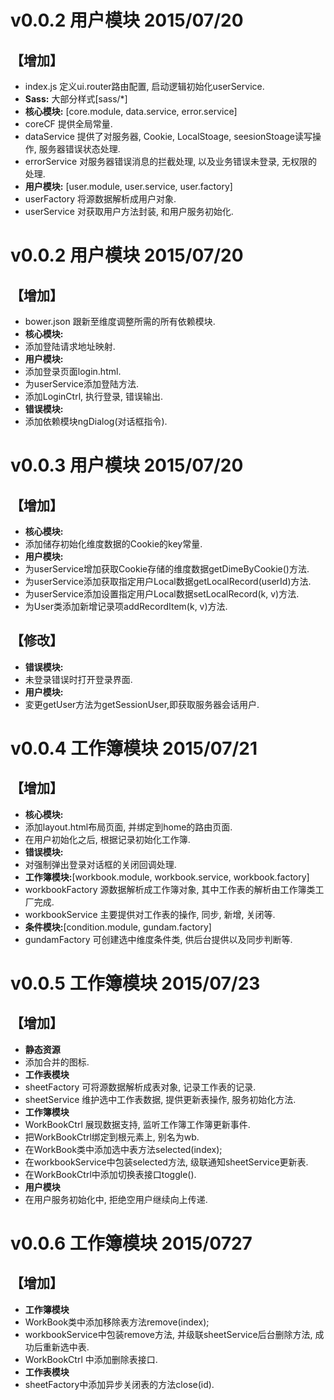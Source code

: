 # v0.0.2 用户模块 2015/07/20
## 【增加】
 - index.js 定义ui.router路由配置, 启动逻辑初始化userService.
 - **Sass:** 大部分样式[sass/*] 
 - **核心模块:** [core.module, data.service, error.service]
  - coreCF 提供全局常量.
  - dataService 提供了对服务器, Cookie, LocalStoage, seesionStoage读写操作, 服务器错误状态处理.
  - errorService 对服务器错误消息的拦截处理, 以及业务错误未登录, 无权限的处理.
 - **用户模块:** [user.module, user.service, user.factory]
  - userFactory 将源数据解析成用户对象.
  - userService 对获取用户方法封装, 和用户服务初始化.

# v0.0.2 用户模块 2015/07/20
## 【增加】
 - bower.json 跟新至维度调整所需的所有依赖模块.
 - **核心模块:**
  - 添加登陆请求地址映射.
 - **用户模块:**
  - 添加登录页面login.html.
  - 为userService添加登陆方法.
  - 添加LoginCtrl, 执行登录, 错误输出.
 - **错误模块:**
  - 添加依赖模块ngDialog(对话框指令). 

# v0.0.3 用户模块 2015/07/20
## 【增加】
 - **核心模块:**
  - 添加储存初始化维度数据的Cookie的key常量.
 - **用户模块:**
  - 为userService增加获取Cookie存储的维度数据getDimeByCookie()方法.
  - 为userService添加获取指定用户Local数据getLocalRecord(userId)方法.
  - 为userService添加设置指定用户Local数据setLocalRecord(k, v)方法.
  - 为User类添加新增记录项addRecordItem(k, v)方法.

## 【修改】
 - **错误模块:**
  - 未登录错误时打开登录界面.
 - **用户模块:**
  - 変更getUser方法为getSessionUser,即获取服务器会话用户.

# v0.0.4 工作簿模块 2015/07/21
## 【增加】
 - **核心模块:**
  - 添加layout.html布局页面, 并绑定到home的路由页面.
  - 在用户初始化之后, 根据记录初始化工作簿.
 - **错误模块:**
  - 对强制弹出登录对话框的关闭回调处理.
 - **工作簿模块:**[workbook.module, workbook.service, workbook.factory]
  - workbookFactory 源数据解析成工作簿对象, 其中工作表的解析由工作簿类工厂完成.
  - workbookService 主要提供对工作表的操作, 同步, 新增, 关闭等.
 - **条件模块:**[condition.module, gundam.factory]
  - gundamFactory 可创建选中维度条件类, 供后台提供以及同步判断等.

# v0.0.5 工作簿模块 2015/07/23
## 【增加】
 - **静态资源**
  - 添加合并的图标.
 - **工作表模块**
  - sheetFactory 可将源数据解析成表对象, 记录工作表的记录.
  - sheetService 维护选中工作表数据, 提供更新表操作, 服务初始化方法.
 - **工作簿模块**
  - WorkBookCtrl 展现数据支持, 监听工作簿工作簿更新事件.
  - 把WorkBookCtrl绑定到根元素上, 别名为wb.
  - 在WorkBook类中添加选中表方法selected(index);
  - 在workbookService中包装selected方法, 级联通知sheetService更新表.
  - 在WorkBookCtrl中添加切换表接口toggle().
 - **用户模块**
  - 在用户服务初始化中, 拒绝空用户继续向上传递.

# v0.0.6 工作簿模块 2015/0727
## 【增加】
  - **工作簿模块**
   - WorkBook类中添加移除表方法remove(index);
   - workbookService中包装remove方法, 并级联sheetService后台删除方法, 成功后重新选中表.
   - WorkBookCtrl 中添加删除表接口.
  - **工作表模块**
   - sheetFactory中添加异步关闭表的方法close(id).